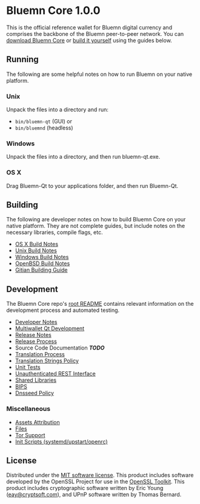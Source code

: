 Bluemn Core 1.0.0
=====================

This is the official reference wallet for Bluemn digital currency and comprises the backbone of the Bluemn peer-to-peer network. You can [download Bluemn Core](https://www.bluemn.org/downloads/) or [build it yourself](#building) using the guides below.

Running
---------------------
The following are some helpful notes on how to run Bluemn on your native platform.

### Unix

Unpack the files into a directory and run:

- `bin/bluemn-qt` (GUI) or
- `bin/bluemnd` (headless)

### Windows

Unpack the files into a directory, and then run bluemn-qt.exe.

### OS X

Drag Bluemn-Qt to your applications folder, and then run Bluemn-Qt.

Building
---------------------
The following are developer notes on how to build Bluemn Core on your native platform. They are not complete guides, but include notes on the necessary libraries, compile flags, etc.

- [OS X Build Notes](build-osx.md)
- [Unix Build Notes](build-unix.md)
- [Windows Build Notes](build-windows.md)
- [OpenBSD Build Notes](build-openbsd.md)
- [Gitian Building Guide](gitian-building.md)

Development
---------------------
The Bluemn Core repo's [root README](/README.md) contains relevant information on the development process and automated testing.

- [Developer Notes](developer-notes.md)
- [Multiwallet Qt Development](multiwallet-qt.md)
- [Release Notes](release-notes.md)
- [Release Process](release-process.md)
- Source Code Documentation ***TODO***
- [Translation Process](translation_process.md)
- [Translation Strings Policy](translation_strings_policy.md)
- [Unit Tests](unit-tests.md)
- [Unauthenticated REST Interface](REST-interface.md)
- [Shared Libraries](shared-libraries.md)
- [BIPS](bips.md)
- [Dnsseed Policy](dnsseed-policy.md)

### Miscellaneous
- [Assets Attribution](assets-attribution.md)
- [Files](files.md)
- [Tor Support](tor.md)
- [Init Scripts (systemd/upstart/openrc)](init.md)

License
---------------------
Distributed under the [MIT software license](http://www.opensource.org/licenses/mit-license.php).
This product includes software developed by the OpenSSL Project for use in the [OpenSSL Toolkit](https://www.openssl.org/). This product includes
cryptographic software written by Eric Young ([eay@cryptsoft.com](mailto:eay@cryptsoft.com)), and UPnP software written by Thomas Bernard.
